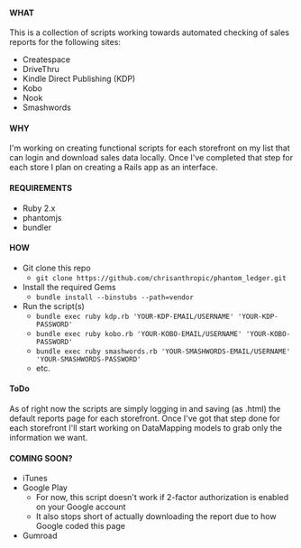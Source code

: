 #### WHAT
This is a collection of scripts working towards automated checking of sales reports for the following sites:
- Createspace
- DriveThru
- Kindle Direct Publishing (KDP)
- Kobo
- Nook
- Smashwords

#### WHY
I'm working on creating functional scripts for each storefront on my list that can login and download sales data locally. Once I've completed that step for each store I plan on creating a Rails app as an interface.

#### REQUIREMENTS
- Ruby 2.x
- phantomjs
- bundler

#### HOW
- Git clone this repo
  - `git clone https://github.com/chrisanthropic/phantom_ledger.git`
- Install the required Gems
  - `bundle install --binstubs --path=vendor`
- Run the script(s)
  - `bundle exec ruby kdp.rb 'YOUR-KDP-EMAIL/USERNAME' 'YOUR-KDP-PASSWORD'`
  - `bundle exec ruby kobo.rb 'YOUR-KOBO-EMAIL/USERNAME' 'YOUR-KOBO-PASSWORD'`
  - `bundle exec ruby smashwords.rb 'YOUR-SMASHWORDS-EMAIL/USERNAME' 'YOUR-SMASHWORDS-PASSWORD'`
  - etc.

#### ToDo
As of right now the scripts are simply logging in and saving (as .html) the default reports page for each storefront. Once I've got that step done for each storefront I'll start working on DataMapping models to grab only the information we want.

#### COMING SOON?
- iTunes
- Google Play
  - For now, this script doesn't work if 2-factor authorization is enabled on your Google account
  - It also stops short of actually downloading the report due to how Google coded this page
- Gumroad
